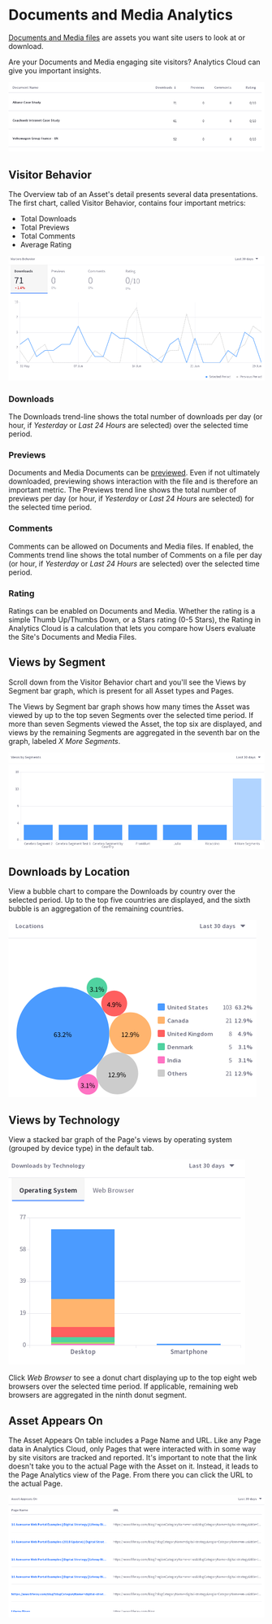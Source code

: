 # Documents and Media Analytics [](id=documents-and-media-analytics)

[Documents and Media files](/discover/portal/-/knowledge_base/7-1/documents-and-media) 
are assets you want site users to look at or download. 

Are your Documents and Media engaging site visitors? Analytics Cloud can give
you important insights.

![Figure 1: By default, Documents and Media files are listed in descending order of Downloads.](../../images/assets-dm.png)

## Visitor Behavior [](id=visitor-behavior)

The Overview tab of an Asset's detail presents several data presentations. The
first chart, called Visitor Behavior, contains four important metrics:

- Total Downloads
- Total Previews
- Total Comments
- Average Rating

![Figure 2: The Visitors Behavior chart contains important trend lines.](../../images/assets-dm-vb.png)

### Downloads [](id=downloads)

The Downloads trend-line shows the total number of downloads per day (or hour,
if *Yesterday* or *Last 24 Hours* are selected) over the selected time period.

### Previews [](id=previews)

Documents and Media Documents can be 
[previewed](/discover/portal/-/knowledge_base/7-1/viewing-file-previews). 
Even if not ultimately downloaded, previewing shows interaction with the
file and is therefore an important metric. The Previews trend line shows the
total number of previews per day (or hour, if *Yesterday* or *Last 24 Hours* are
selected) for the selected time period.

### Comments [](id=comments)

Comments can be allowed on Documents and Media files. If enabled, the Comments
trend line shows the total number of Comments on a file per day (or hour, if
*Yesterday* or *Last 24 Hours* are selected) over the selected time period.

### Rating [](id=rating)

Ratings can be enabled on Documents and Media. Whether the rating is a simple
Thumb Up/Thumbs Down, or a Stars rating (0-5 Stars), the Rating in Analytics
Cloud is a calculation that lets you compare how Users evaluate the Site's
Documents and Media Files. 
<!-- todo: get more detail from the devs -->

## Views by Segment [](id=views-by-segment)

Scroll down from the Visitor Behavior chart and you'll see the Views by Segment
bar graph, which is present for all Asset types and Pages.

The Views by Segment bar graph shows how many times the Asset was viewed by up
to the top seven Segments over the selected time period. If more than seven
Segments viewed the Asset, the top six are displayed, and views by the remaining
Segments are aggregated in the seventh bar on the graph, labeled _X More
Segments_.

![Figure 3: Which Segments are looking at the Asset most frequently?](../../images/assets-vbs.png)

## Downloads by Location [](id=downloads-by-location)

View a bubble chart to compare the Downloads by country over the selected period. Up
to the top five countries are displayed, and the sixth bubble is an aggregation
of the remaining countries.

![Figure 4: Which location interacts with the Asset most frequently?](../../images/assets-interaction-location.png)

## Views by Technology [](id=views-by-technology)

View a stacked bar graph of the Page's views by operating system (grouped by
device type) in the default tab.

![Figure 5: What technologies are used to interact with the Asset?](../../images/assets-dm-dbt.png)

Click *Web Browser* to see a donut chart displaying up to the top eight web
browsers over the selected time period. If applicable, remaining web browsers
are aggregated in the ninth donut segment.

## Asset Appears On [](id=asset-appears-on)

The Asset Appears On table includes a Page Name and URL. Like any Page data in
Analytics Cloud, only Pages that were interacted with in some way by site
visitors are tracked and reported.  It's important to note that the link
doesn't take you to the actual Page with the Asset on it. Instead, it leads to
the Page Analytics view of the Page. From there you can click the URL to the
actual Page.

![Figure 6: What Pages does the Asset appear on?](../../images/assets-appears-on.png)

